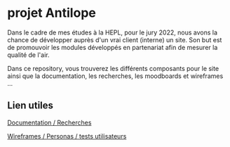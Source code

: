 # projet Antilope

Dans le cadre de mes études à la HEPL, pour le jury 2022, nous avons la chance de développer auprès d'un vrai client (interne) un site.
Son but est de promouvoir les modules développés en partenariat afin de mesurer la qualité de l'air.

Dans ce repository, vous trouverez les différents composants pour le site ainsi que la documentation, les recherches, les moodboards et wireframes ...

## Lien utiles


[Documentation / Recherches](https://github.com/AlineDB/projet_Antilope/tree/main/Doc)


[Wireframes / Personas / tests utilisateurs](https://github.com/AlineDB/projet_Antilope/tree/main/Doc/wiframe)






